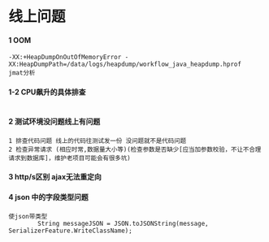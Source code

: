 # 线上问题
#### 1 OOM
```
-XX:+HeapDumpOnOutOfMemoryError -XX:HeapDumpPath=/data/logs/heapdump/workflow_java_heapdump.hprof
jmat分析
```
#### 1-2 CPU飙升的具体排查
```

```
#### 2 测试环境没问题线上有问题
```
1 排查代码问题 线上的代码往测试发一份 没问题就不是代码问题
2 检查异常请求 (相应时常,数据量大小等)(检查参数是否缺少[应当加参数校验，不让不合理请求到数据库]，维护老项目可能会有很多坑)

```
#### 3 http/s区别 ajax无法重定向

#### 4 json 中的字段类型问题
```
使json带类型
        String messageJSON = JSON.toJSONString(message, SerializerFeature.WriteClassName);

```

